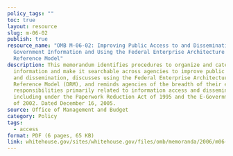 ```yaml
---
policy_tags: ""
toc: true
layout: resource
slug: m-06-02
publish: true
resource_name: "OMB M-06-02: Improving Public Access to and Dissemination of
  Government Information and Using the Federal Enterprise Architecture Data
  Reference Model"
description: This memorandum identifies procedures to organize and categorize
  information and make it searchable across agencies to improve public access
  and dissemination, discusses using the Federal Enterprise Architecture Data
  Reference Model (DRM), and reminds agencies of the breadth of their existing
  responsibilities primarily related to information access and dissemination,
  including under the Paperwork Reduction Act of 1995 and the E-Government Act
  of 2002. Dated December 16, 2005.
source: Office of Management and Budget
category: Policy
tags:
  - access
format: PDF (6 pages, 65 KB)
link: whitehouse.gov/sites/whitehouse.gov/files/omb/memoranda/2006/m06-02.pdf
---
```

